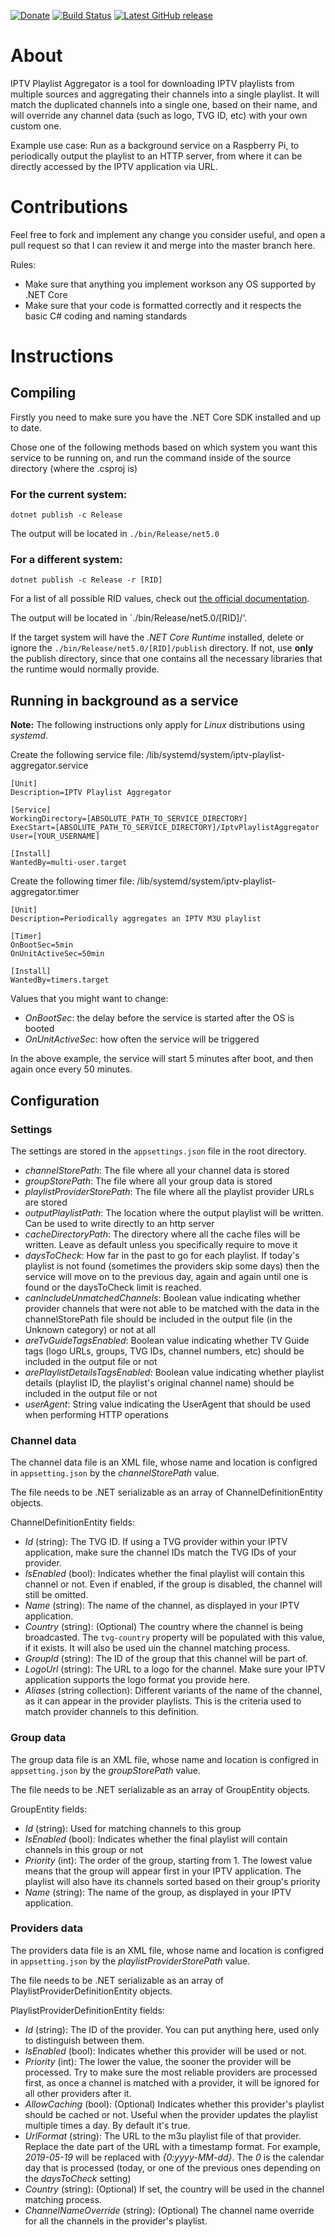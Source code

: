 [![Donate](https://img.shields.io/badge/-%E2%99%A5%20Donate-%23ff69b4)](https://hmlendea.go.ro/fund.html) [![Build Status](https://github.com/hmlendea/iptv-playlist-aggregator/actions/workflows/dotnet.yml/badge.svg)](https://github.com/hmlendea/iptv-playlist-aggregator/actions/workflows/dotnet.yml) [![Latest GitHub release](https://img.shields.io/github/v/release/hmlendea/iptv-playlist-aggregator)](https://github.com/hmlendea/iptv-playlist-aggregator/releases/latest)

# About

IPTV Playlist Aggregator is a tool for downloading IPTV playlists from multiple sources and aggregating their channels into a single playlist. It will match the duplicated channels into a single one, based on their name, and will override any channel data (such as logo, TVG ID, etc) with your own custom one.

Example use case:
Run as a background service on a Raspberry Pi, to periodically output the playlist to an HTTP server, from where it can be directly accessed by the IPTV application via URL.

# Contributions

Feel free to fork and implement any change you consider useful, and open a pull request so that I can review it and merge into the master branch here.

Rules:
 - Make sure that anything you implement workson any OS supported by .NET Core
 - Make sure that your code is formatted correctly and it respects the basic C# coding and naming standards

# Instructions

## Compiling

Firstly you need to make sure you have the .NET Core SDK installed and up to date.

Chose one of the following methods based on which system you want this service to be running on, and run the command inside of the source directory (where the .csproj is)

### For the current system:

`dotnet publish -c Release`

The output will be located in `./bin/Release/net5.0`

### For a different system:

`dotnet publish -c Release -r [RID]`

For a list of all possible RID values, check out [the official documentation](https://docs.microsoft.com/en-us/dotnet/core/rid-catalog).

The output will be located in `./bin/Release/net5.0/[RID]/'.

If the target system will have the *.NET Core Runtime* installed, delete or ignore the `./bin/Release/net5.0/[RID]/publish` directory.
If not, use **only** the publish directory, since that one contains all the necessary libraries that the runtime would normally provide.

## Running in background as a service

**Note:** The following instructions only apply for *Linux* distributions using *systemd*.

Create the following service file: /lib/systemd/system/iptv-playlist-aggregator.service
```
[Unit]
Description=IPTV Playlist Aggregator

[Service]
WorkingDirectory=[ABSOLUTE_PATH_TO_SERVICE_DIRECTORY]
ExecStart=[ABSOLUTE_PATH_TO_SERVICE_DIRECTORY]/IptvPlaylistAggregator
User=[YOUR_USERNAME]

[Install]
WantedBy=multi-user.target
```

Create the following timer file: /lib/systemd/system/iptv-playlist-aggregator.timer
```
[Unit]
Description=Periodically aggregates an IPTV M3U playlist

[Timer]
OnBootSec=5min
OnUnitActiveSec=50min

[Install]
WantedBy=timers.target
```

Values that you might want to change:
 - *OnBootSec*: the delay before the service is started after the OS is booted
 - *OnUnitActiveSec*: how often the service will be triggered

In the above example, the service will start 5 minutes after boot, and then again once every 50 minutes.

## Configuration

### Settings

The settings are stored in the `appsettings.json` file in the root directory.

 - *channelStorePath*: The file where all your channel data is stored
 - *groupStorePath*: The file where all your group data is stored
 - *playlistProviderStorePath*: The file where all the playlist provider URLs are stored
 - *outputPlaylistPath*: The location where the output playlist will be written. Can be used to write directly to an http server
 - *cacheDirectoryPath*: The directory where all the cache files will be written. Leave as default unless you specifically require to move it
 - *daysToCheck*: How far in the past to go for each playlist. If today's playlist is not found (sometimes the providers skip some days) then the service will move on to the previous day, again and again until one is found or the daysToCheck limit is reached.
 - *canIncludeUnmatchedChannels*: Boolean value indicating whether provider channels that were not able to be matched with the data in the channelStorePath file should be included in the output file (in the Unknown category) or not at all
 - *areTvGuideTagsEnabled*: Boolean value indicating whether TV Guide tags (logo URLs, groups, TVG IDs, channel numbers, etc) should be included in the output file or not
 - *arePlaylistDetailsTagsEnabled*: Boolean value indicating whether playlist details (playlist ID, the playlist's original channel name) should be included in the output file or not
 - *userAgent*: String value indicating the UserAgent that should be used when performing HTTP operations

### Channel data

The channel data file is an XML file, whose name and location is configred in `appsetting.json` by the *channelStorePath* value.

The file needs to be .NET serializable as an array of ChannelDefinitionEntity objects.

ChannelDefinitionEntity fields:
 - *Id* (string): The TVG ID. If using a TVG provider within your IPTV application, make sure the channel IDs match the TVG IDs of your provider.
 - *IsEnabled* (bool): Indicates whether the final playlist will contain this channel or not. Even if enabled, if the group is disabled, the channel will still be omitted.
 - *Name* (string): The name of the channel, as displayed in your IPTV application.
 - *Country* (string): (Optional) The country where the channel is being broadcasted. The `tvg-country` property will be populated with this value, if it exists. It will also be used uin the channel matching process.
 - *GroupId* (string): The ID of the group that this channel will be part of.
 - *LogoUrl* (string): The URL to a logo for the channel. Make sure your IPTV application supports the logo format you provide here.
 - *Aliases* (string collection): Different variants of the name of the channel, as it can appear in the provider playlists. This is the criteria used to match provider channels to this definition.

### Group data

The group data file is an XML file, whose name and location is configred in `appsetting.json` by the *groupStorePath* value.

The file needs to be .NET serializable as an array of GroupEntity objects.

GroupEntity fields:
 - *Id* (string): Used for matching channels to this group
 - *IsEnabled* (bool): Indicates whether the final playlist will contain channels in this group or not
 - *Priority* (int): The order of the group, starting from 1. The lowest value means that the group will appear first in your IPTV application. The playlist will also have its channels sorted based on their group's priority
 - *Name* (string): The name of the group, as displayed in your IPTV application.

### Providers data

The providers data file is an XML file, whose name and location is configred in `appsetting.json` by the *playlistProviderStorePath* value.

The file needs to be .NET serializable as an array of PlaylistProviderDefinitionEntity objects.

PlaylistProviderDefinitionEntity fields:
 - *Id* (string): The ID of the provider. You can put anything here, used only to distinguish between them.
 - *IsEnabled* (bool): Indicates whether this provider will be used or not.
 - *Priority* (int): The lower the value, the sooner the provider will be processed. Try to make sure the most reliable providers are processed first, as once a channel is matched with a provider, it will be ignored for all other providers after it.
 - *AllowCaching* (bool): (Optional) Indicates whether this provider's playlist should be cached or not. Useful when the provider updates the playlist multiple times a day. By default it's true.
 - *UrlFormat* (string): The URL to the m3u playlist file of that provider. Replace the date part of the URL with a timestamp format. For example, *2019-05-19* will be replaced with *{0:yyyy-MM-dd}*. The *0* is the calendar day that is processed (today, or one of the previous ones depending on the *daysToCheck* setting)
 - *Country* (string): (Optional) If set, the country will be used in the channel matching process.
 - *ChannelNameOverride* (string): (Optional) The channel name override for all the channels in the provider's playlist.
